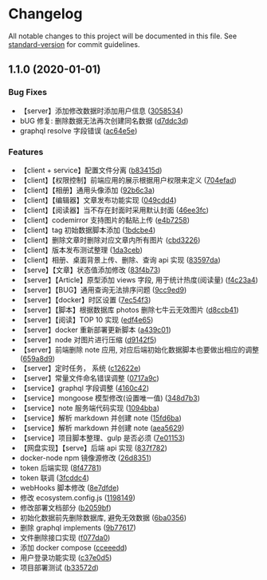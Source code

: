 # Changelog

All notable changes to this project will be documented in this file. See [standard-version](https://github.com/conventional-changelog/standard-version) for commit guidelines.

## 1.1.0 (2020-01-01)


### Bug Fixes

* 【server】添加修改数据时添加用户信息 ([3058534](https://github.com/qianyin925/blog_service/commit/3058534))
* bUG 修复: 删除数据无法再次创建同名数据 ([d7ddc3d](https://github.com/qianyin925/blog_service/commit/d7ddc3d))
* graphql resolve 字段错误 ([ac64e5e](https://github.com/qianyin925/blog_service/commit/ac64e5e))


### Features

* 【client + service】配置文件分离 ([b83415d](https://github.com/qianyin925/blog_service/commit/b83415d))
* 【client】【权限控制】前端应用的展示根据用户权限来定义 ([704efad](https://github.com/qianyin925/blog_service/commit/704efad))
* 【client】【相册】通用头像添加 ([92b6c3a](https://github.com/qianyin925/blog_service/commit/92b6c3a))
* 【client】【编辑器】文章发布功能实现 ([049cdd4](https://github.com/qianyin925/blog_service/commit/049cdd4))
* 【client】【阅读器】当不存在封面时采用默认封面 ([46ee3fc](https://github.com/qianyin925/blog_service/commit/46ee3fc))
* 【client】codemirror 支持图片的黏贴上传 ([e4b7258](https://github.com/qianyin925/blog_service/commit/e4b7258))
* 【client】tag 初始数据脚本添加 ([1bdcbe4](https://github.com/qianyin925/blog_service/commit/1bdcbe4))
* 【client】删除文章时删除对应文章内所有图片 ([cbd3226](https://github.com/qianyin925/blog_service/commit/cbd3226))
* 【client】版本发布测试整理 ([1da3ceb](https://github.com/qianyin925/blog_service/commit/1da3ceb))
* 【client】相册、桌面背景上传、删除、查询 api 实现 ([83597da](https://github.com/qianyin925/blog_service/commit/83597da))
* 【serve】【文章】状态值添加修改 ([83f4b73](https://github.com/qianyin925/blog_service/commit/83f4b73))
* 【server】【Article】原型添加 views 字段, 用于统计热度(阅读量) ([f4c23a4](https://github.com/qianyin925/blog_service/commit/f4c23a4))
* 【server】【BUG】通用查询无法排序问题 ([9cc9ed9](https://github.com/qianyin925/blog_service/commit/9cc9ed9))
* 【server】【docker】时区设置 ([7ec54f3](https://github.com/qianyin925/blog_service/commit/7ec54f3))
* 【server】【脚本】根据数据库 photos 删除七牛云无效图片 ([d8ccb41](https://github.com/qianyin925/blog_service/commit/d8ccb41))
* 【server】【阅读】TOP 10 实现 ([edf4e65](https://github.com/qianyin925/blog_service/commit/edf4e65))
* 【server】docker 重新部署更新脚本 ([a439c01](https://github.com/qianyin925/blog_service/commit/a439c01))
* 【server】node 对图片进行压缩 ([d9142f5](https://github.com/qianyin925/blog_service/commit/d9142f5))
* 【server】前端删除 note 应用, 对应后端初始化数据脚本也要做出相应的调整 ([659a8d9](https://github.com/qianyin925/blog_service/commit/659a8d9))
* 【server】定时任务， 系统 ([c12622e](https://github.com/qianyin925/blog_service/commit/c12622e))
* 【server】常量文件命名错误调整 ([0717a9c](https://github.com/qianyin925/blog_service/commit/0717a9c))
* 【service】graphql 字段调整 ([4160c42](https://github.com/qianyin925/blog_service/commit/4160c42))
* 【service】mongoose 模型修改(设置唯一值) ([348d7b3](https://github.com/qianyin925/blog_service/commit/348d7b3))
* 【service】note 服务端代码实现 ([1094bba](https://github.com/qianyin925/blog_service/commit/1094bba))
* 【service】解析 markdown 并创建 note ([15fd6ba](https://github.com/qianyin925/blog_service/commit/15fd6ba))
* 【service】解析 markdown 并创建 note ([aea5629](https://github.com/qianyin925/blog_service/commit/aea5629))
* 【service】项目脚本整理、gulp 是否必须 ([7e01153](https://github.com/qianyin925/blog_service/commit/7e01153))
* 【网盘实现】【serve】后端 api 实现 ([837f782](https://github.com/qianyin925/blog_service/commit/837f782))
* docker-node npm 镜像源修改 ([26d8351](https://github.com/qianyin925/blog_service/commit/26d8351))
* token 后端实现 ([8f47781](https://github.com/qianyin925/blog_service/commit/8f47781))
* token 联调 ([3fcddc4](https://github.com/qianyin925/blog_service/commit/3fcddc4))
* webHooks 脚本修改 ([8e7dfde](https://github.com/qianyin925/blog_service/commit/8e7dfde))
* 修改  ecosystem.config.js ([1198149](https://github.com/qianyin925/blog_service/commit/1198149))
* 修改部署文档部分 ([b2059bf](https://github.com/qianyin925/blog_service/commit/b2059bf))
* 初始化数据前先删除数据库, 避免无效数据 ([6ba0356](https://github.com/qianyin925/blog_service/commit/6ba0356))
* 删除 graphql implements ([9b77617](https://github.com/qianyin925/blog_service/commit/9b77617))
* 文件删除接口实现 ([f077da0](https://github.com/qianyin925/blog_service/commit/f077da0))
* 添加 docker compose ([cceeedd](https://github.com/qianyin925/blog_service/commit/cceeedd))
* 用户登录功能实现 ([c37e0d5](https://github.com/qianyin925/blog_service/commit/c37e0d5))
* 项目部署测试 ([b33572d](https://github.com/qianyin925/blog_service/commit/b33572d))
